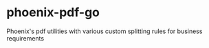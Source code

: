 # phoenix-pdf-go
Phoenix's pdf utilities with various custom splitting rules for business requirements
